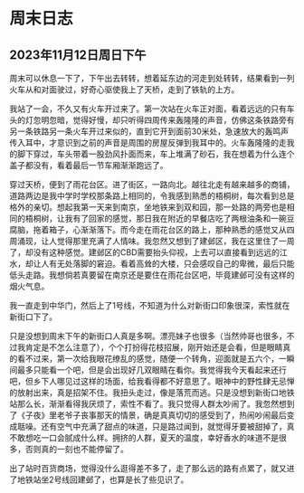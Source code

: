 # 周末日志

## 2023年11月12日周日下午

周末可以休息一下了，下午出去转转，想着延东边的河走到处转转，结果看到一列火车从和对面驶过，好奇心驱使我上了天桥，走到了铁轨的上方。

我站了一会，不久又有火车开过来了。第一次站在火车正对面，看着远远的只有车头的灯忽明忽暗，觉得好慢，却只听得四周传来轰隆隆的声音，仿佛这条铁路旁有另一条铁路另一条火车开过来似的，直到它开到面前30米处，急速放大的轰鸣声传入耳中，才意识到之前的声音是周围的房屋反弹到我耳中的。火车轰隆隆的走我的脚下穿过，车头带着一股劲风扑面而来，车上堆满了砂石，我在想着为什么连个盖子都没有，看着最后一节车厢渐渐跑远了。

穿过天桥，便到了雨花台区。进了街区，一路向北。越往北走有越来越多的商铺，道路两边是我中学时学校那条路上相同的，令我感到熟悉的梧桐树，每次看到总是格外的亲切。想起我第一天来到南京，坐地铁来到双和园，那一处路的两旁也是相同的梧桐树，让我有了回家的感觉，那日我在附近的早餐店吃了两根油条和一碗豆腐脑，拖着箱子，心渐渐落下。而今走在雨花台区的路上，那种熟悉的感觉又从四周涌现，让人觉得那里充满了人情味。我忽然又想到了建邺区，我在这里住了一周了，却没有这种感觉。建邺区的CBD需要抬头仰视，上去可以直接看到远远的江水，却让人有无处落脚的窘迫。看着高耸的大楼，只会感叹自己的卑微，最后只能低头走路。我想倘若真要留在南京还是要住在雨花台区吧，毕竟建邺可没有这样的烟火气息。

我一直走到中华门，然后上了1号线，不知道为什么对新街口印象很深，索性就在新街口下了。

只是没想到周末下午的新街口人真是多啊。漂亮妹子也很多（当然帅哥也很多，不过我肯定是不怎么注意了），个个打扮得花枝招展，刚开始还是会看，但是眼睛真的看不过来，第一次给我眼花缭乱的感觉，随便一个转角，迎面就是五六个，一瞬间最多只能看一个吧，但是会出现好几双眼睛在看你。我觉得我今天看起来还行吧，但乡下人哪见过这样的场面，给我看得都不好意思了。眼神中的野性肆无忌惮的放射出来，真是招架不住。我扭头走过，像是落荒而逃。只是没想到新街口地铁站那么长，渐渐看得我厌烦了，索性不看了。我只觉得人群太吵闹了。我忽然想到了《子夜》里老爷子丧事那天的情景，确是真真切切的感受到了，热闹吵闹最后变成聒噪。还有空气中充满了甜点的味道，只是路过闻到，就觉得牙要被甜掉了，真不敢想吃一口会腻成什么样。拥挤的人群，夏天的温度，幸好香水的味道不是很多，否则真的一刻也不能停留了。

出了站时百货商场，觉得没什么逛得差不多了，走了那么远的路有点累了，就又进了地铁站坐2号线回建邺了，也算是长了些见识了。



